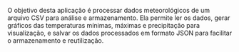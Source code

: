 O objetivo desta aplicação é processar dados meteorológicos de um arquivo CSV para análise e armazenamento. Ela permite ler os dados, gerar gráficos das temperaturas mínimas, máximas e precipitação para visualização, e salvar os dados processados em formato JSON para facilitar o armazenamento e reutilização.
